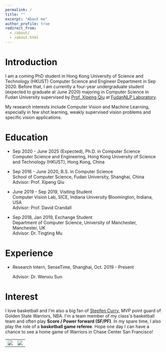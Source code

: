 ```yaml
---
permalink: /
title: ""
excerpt: "About me"
author_profile: true
redirect_from: 
  - /about/
  - /about.html
---
```


# Introduction

I am a coming PhD student in Hong Kong University of Science and Technology (HKUST) Computer Science and Engineer Department in Sep 2020. Before that, I am currently a four-year undergraduate student (expected to graduate at June 2020) majoring in Computer Science in Fudan University supervised by [Prof. Xipeng Qiu](<http://homepage.fudan.edu.cn/xpqiu/>) at [FudanNLP Laboratory](<https://github.com/FudanNLP>). 

My research interests include Computer Vision and Machine Learning, especially in few shot learning, weakly supervised vision problems and specific vision applications.



# Education

- Sep 2020 - June 2025 (Expected), Ph.D. in Computer Science
  <br />Computer Science and Engineering, Hong Kong University of Science and Technology (HKUST), Hong Kong, China

- Sep 2016 - June 2020, B.S. in Computer Science
  <br />School of Computer Science, Fudan University, Shanghai, China
  <br />Advisor: Prof. Xipeng Qiu

- June 2019 - Sep 2019, Visiting Student
  <br />Computer Vision Lab, SICE, Indiana University Bloomington, Indiana, USA
  <br />Advisor: Prof. David Crandall

- Sep 2018, Jan 2019, Exchange Student
  <br />Department of Computer Science, University of Manchester, Manchester, UK
  <br />Advisor: Dr. Tingting Mu



# Experience

- Research Intern, SenseTime, Shanghai, Oct. 2019 - Present

  Advisor: Dr. Wenxiu Sun



# Interest

I love basketball and I'm also a big fan of [Stepfen Curry](https://zh.wikipedia.org/wiki/%E6%96%AF%E8%92%82%E8%8A%AC%C2%B7%E7%A7%91%E9%87%8C), MVP point guard of Golden State Warriors, NBA. I'm a team member of my class's basketball team and often play **Score / Power forward (SF/PF)**. In my spare time, I also play the role of a **basketball game referee**. Hope one day I can have a chance to see a home game of Warriors in Chase Center San Francisco!

<table>
<tr>
<td>
<a><img src="https://kaichen1998.github.io/images/about/1.jpg"></a>
</td>
<td>
<a><img src="https://kaichen1998.github.io/images/about/2.jpg"></a>
</td>
</tr>
</table>
